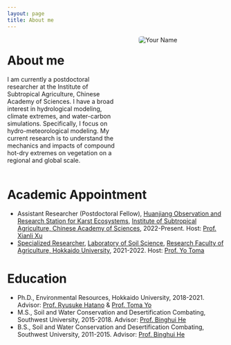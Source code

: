 ```yaml
---
layout: page
title: About me
---
```


<style>
  .container {
    display: flex;
    align-items: flex-start;
  }
  .text-content {
    flex: 1;
    padding-right: 20px;
  }
  .photo {
    width: 200px;
    margin-left: 20px;
  }
  img {
    max-width: 100%;
    height: auto;
    border-radius: 5px;
  }
</style>

<div class="container">
  <div class="text-content">
    <h1>About me </h1>
    <p>I am currently a postdoctoral researcher at the Institute of Subtropical Agriculture, Chinese Academy of Sciences. I have a broad interest in hydrological modeling, climate extremes, and water-carbon simulations. Specifically, I focus on hydro-meteorological modeling. My current research is to understand the mechanics and impacts of compound hot-dry extremes on vegetation on a regional and global scale.</p>
  </div>
  <div class="photo">
    <img src="/portfolio/myname.jpg" alt="Your Name">
  </div>
</div>

# Academic Appointment
- Assistant Researcher (Postdoctoral Fellow), [Huanjiang Observation and Research Station for Karst Ecosystems](http://data.ecokarst.isa.ac.cn/), [Institute of Subtropical Agriculture, Chinese Academy of Sciences](https://www.isa.cas.cn/), 2022-Present. Host: [Prof. Xianli Xu](https://people.ucas.ac.cn/~xuxianli)
- [Specialized Researcher](https://www.agr.hokudai.ac.jp/r/lab/soil-science), [Laboratory of Soil Science](https://www.agr.hokudai.ac.jp/r/lab/soil-science), [Research Faculty of Agriculture, Hokkaido University](http://lab.agr.hokudai.ac.jp/env/soilscience/), 2021-2022. Host: [Prof. Yo Toma](https://researchers.general.hokudai.ac.jp/profile/en.bb17cbceca288aea520e17560c007669.html)

# Education
- Ph.D., Environmental Resources, Hokkaido University, 2018-2021. Advisor: [Prof. Ryusuke Hatano](https://researchmap.jp/Ryusuke_Hatano) & [Prof. Toma Yo](https://researchers.general.hokudai.ac.jp/profile/en.bb17cbceca288aea520e17560c007669.html)
- M.S., Soil and Water Conservation and Desertification Combating, Southwest University, 2015-2018. Advisor: [Prof. Binghui He](http://zihuan.swu.edu.cn/info/1212/10068.htm)
- B.S., Soil and Water Conservation and Desertification Combating, Southwest University, 2011-2015. Advisor: [Prof. Binghui He](http://zihuan.swu.edu.cn/info/1212/10068.htm)
